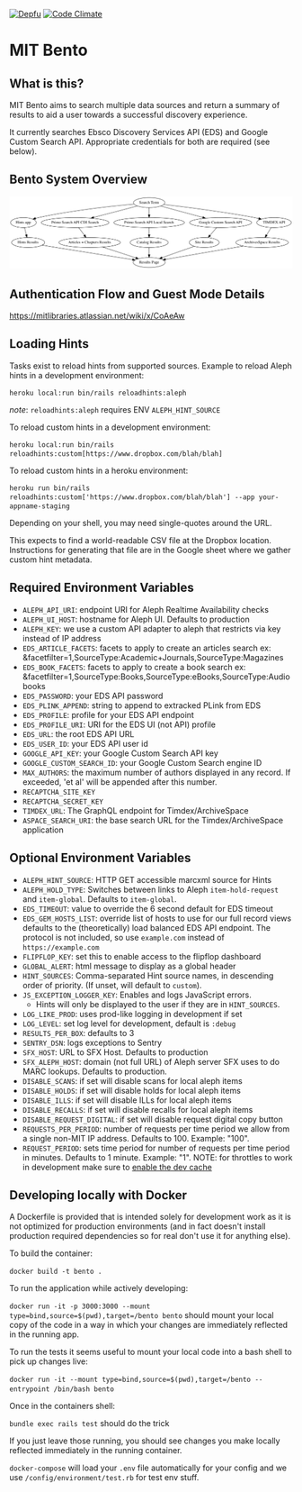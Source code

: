[![Depfu](https://badges.depfu.com/badges/4e708126f48dfe5edf3b09b1dbc2854b/overview.svg)](https://depfu.com/github/MITLibraries/bento)
[![Code Climate](https://codeclimate.com/github/MITLibraries/bento/badges/gpa.svg)](https://codeclimate.com/github/MITLibraries/bento)

# MIT Bento

## What is this?

MIT Bento aims to search multiple data sources and return a summary of results
to aid a user towards a successful discovery experience.

It currently searches Ebsco Discovery Services API (EDS) and Google Custom
Search API. Appropriate credentials for both are required (see below).

## Bento System Overview

![alt text](docs/charts/bento_overview.png "Bento system overview chart")

## Authentication Flow and Guest Mode Details

https://mitlibraries.atlassian.net/wiki/x/CoAeAw

## Loading Hints

Tasks exist to reload hints from supported sources.
Example to reload Aleph hints in a development environment:

```
heroku local:run bin/rails reloadhints:aleph
```

_note_: `reloadhints:aleph` requires ENV `ALEPH_HINT_SOURCE`

To reload custom hints in a development environment:

```
heroku local:run bin/rails reloadhints:custom[https://www.dropbox.com/blah/blah]
```

To reload custom hints in a heroku environment:

```
heroku run bin/rails reloadhints:custom['https://www.dropbox.com/blah/blah'] --app your-appname-staging
```

Depending on your shell, you may need single-quotes around the URL.

This expects to find a world-readable CSV file at the Dropbox location. Instructions for generating that file are in the Google sheet where we gather
custom hint metadata.

## Required Environment Variables

- `ALEPH_API_URI`: endpoint URI for Aleph Realtime Availability checks
- `ALEPH_UI_HOST`: hostname for Aleph UI. Defaults to production
- `ALEPH_KEY`: we use a custom API adapter to aleph that restricts via key
  instead of IP address
- `EDS_ARTICLE_FACETS`: facets to apply to create an articles search
  ex: &facetfilter=1,SourceType:Academic+Journals,SourceType:Magazines
- `EDS_BOOK_FACETS`: facets to apply to create a book search
  ex: &facetfilter=1,SourceType:Books,SourceType:eBooks,SourceType:Audiobooks
- `EDS_PASSWORD`: your EDS API password
- `EDS_PLINK_APPEND`: string to append to extracked PLink from EDS
- `EDS_PROFILE`: profile for your EDS API endpoint
- `EDS_PROFILE_URI`: URI for the EDS UI (not API) profile
- `EDS_URL`: the root EDS API URL
- `EDS_USER_ID`: your EDS API user id
- `GOOGLE_API_KEY`: your Google Custom Search API key
- `GOOGLE_CUSTOM_SEARCH_ID`: your Google Custom Search engine ID
- `MAX_AUTHORS`: the maximum number of authors displayed in any record.
  If exceeded, 'et al' will be appended after this number.
- `RECAPTCHA_SITE_KEY`
- `RECAPTCHA_SECRET_KEY`
- `TIMDEX_URL`: The GraphQL endpoint for Timdex/ArchiveSpace
- `ASPACE_SEARCH_URI`: the base search URL for the Timdex/ArchiveSpace application

## Optional Environment Variables

- `ALEPH_HINT_SOURCE`: HTTP GET accessible marcxml source for Hints
- `ALEPH_HOLD_TYPE`: Switches between links to Aleph `item-hold-request` and
  `item-global`. Defaults to `item-global`.
- `EDS_TIMEOUT`: value to override the 6 second default for EDS timeout
- `EDS_GEM_HOSTS_LIST`: override list of hosts to use for our full record views
  defaults to the (theoretically) load balanced EDS API endpoint. The protocol
  is not included, so use `example.com` instead of `https://example.com`
- `FLIPFLOP_KEY`: set this to enable access to the flipflop dashboard
- `GLOBAL_ALERT`: html message to display as a global header
- `HINT_SOURCES`: Comma-separated Hint source names, in descending order of priority. (If unset, will default to `custom`).
- `JS_EXCEPTION_LOGGER_KEY`: Enables and logs JavaScript errors.
  - Hints will only be displayed to the user if they are in `HINT_SOURCES`.
- `LOG_LIKE_PROD`: uses prod-like logging in development if set
- `LOG_LEVEL`: set log level for development, default is `:debug`
- `RESULTS_PER_BOX`: defaults to 3
- `SENTRY_DSN`: logs exceptions to Sentry
- `SFX_HOST`: URL to SFX Host. Defaults to production
- `SFX_ALEPH_HOST`: domain (not full URL) of Aleph server SFX uses to do MARC
  lookups. Defaults to production.
- `DISABLE_SCANS`: if set will disable scans for local aleph items
- `DISABLE_HOLDS`: if set will disable holds for local aleph items
- `DISABLE_ILLS`: if set will disable ILLs for local aleph items
- `DISABLE_RECALLS`: if set will disable recalls for local aleph items
- `DISABLE_REQUEST_DIGITAL`: if set will disable request digital copy button
- `REQUESTS_PER_PERIOD`: number of requests per time period we allow from a
  single non-MIT IP address. Defaults to 100. Example: "100".
- `REQUEST_PERIOD`: sets time period for number of requests per time period in
  minutes. Defaults to 1 minute. Example: "1". NOTE: for throttles to work in
  development make sure to [enable the dev cache](https://guides.rubyonrails.org/caching_with_rails.html#caching-in-development)

## Developing locally with Docker

A Dockerfile is provided that is intended solely for development work as it is
not optimized for production environments (and in fact doesn't install
production required dependencies so for real don't use it for anything else).

To build the container:

`docker build -t bento .`

To run the application while actively developing:

`docker run -it -p 3000:3000 --mount type=bind,source=$(pwd),target=/bento bento`
should mount your local copy of the code in a way in which
your changes are immediately reflected in the running app.

To run the tests it seems useful to mount your local code into a bash shell to
pick up changes live:

`docker run -it --mount type=bind,source=$(pwd),target=/bento --entrypoint /bin/bash bento`

Once in the containers shell:

`bundle exec rails test` should do the trick

If you just leave those running, you should see changes you make locally
reflected immediately in the running container.

`docker-compose` will load your `.env` file automatically for your config and
we use `/config/environment/test.rb` for test env stuff.
